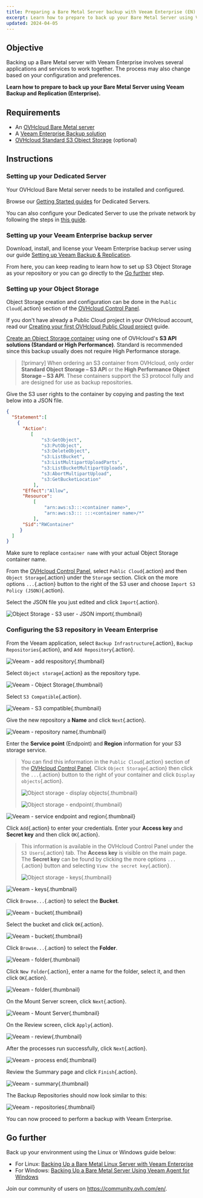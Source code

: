 ```yaml
---
title: Preparing a Bare Metal Server backup with Veeam Enterprise (EN)
excerpt: Learn how to prepare to back up your Bare Metal Server using Veeam Backup and Replication (Enterprise)
updated: 2024-04-05
---
```


## Objective

Backing up a Bare Metal server with Veeam Enterprise involves several applications and services to work together. The process may also change based on your configuration and preferences.

**Learn how to prepare to back up your Bare Metal Server using Veeam Backup and Replication (Enterprise).**

## Requirements

- An [OVHcloud Bare Metal server](https://www.ovhcloud.com/de/bare-metal/)
- A [Veeam Enterprise Backup solution](https://www.ovhcloud.com/de/storage-solutions/veeam-enterprise/)
- [OVHcloud Standard S3 Object Storage](https://www.ovhcloud.com/de/public-cloud/object-storage/) (optional)

## Instructions

### Setting up your Dedicated Server

Your OVHcloud Bare Metal server needs to be installed and configured.

Browse our [Getting Started guides](/products/bare-metal-cloud-dedicated-servers-getting-started) for Dedicated Servers.

You can also configure your Dedicated Server to use the private network by following the steps in [this guide](/pages/bare_metal_cloud/dedicated_servers/vrack_configuring_on_dedicated_server).

### Setting up your Veeam Enterprise backup server

Download, install, and license your Veeam Enterprise backup server using our guide [Setting up Veeam Backup & Replication](/pages/storage_and_backup/backup_and_disaster_recovery_solutions/veeam/veeam_veeam_backup_replication).

From here, you can keep reading to learn how to set up S3 Object Storage as your repository or you can go directly to the [Go further](#gofurther) step.

### Setting up your Object Storage

Object Storage creation and configuration can be done in the `Public Cloud`{.action} section of the [OVHcloud Control Panel](https://www.ovh.com/auth/?action=gotomanager&from=https://www.ovh.de/&ovhSubsidiary=de).

If you don't have already a Public Cloud project in your OVHcloud account, read our [Creating your first OVHcloud Public Cloud project](/pages/public_cloud/compute/create_a_public_cloud_project) guide.

[Create an Object Storage container](/pages/storage_and_backup/object_storage/s3_create_bucket) using one of OVHcloud's **S3 API solutions (Standard or High Performance)**. Standard is recommended since this backup usually does not require High Performance storage.

> [!primary]
> When ordering an S3 container from OVHcloud, only order **Standard Object Storage – S3 API** or the **High Performance Object Storage – S3 API**. These containers support the S3 protocol fully and are designed for use as backup repositories.

Give the S3 user rights to the container by copying and pasting the text below into a JSON file.

```json
{
  "Statement":[
    {
      "Action":
         [
             "s3:GetObject",
             "s3:PutObject",
             "s3:DeleteObject",
             "s3:ListBucket",
             "s3:ListMultipartUploadParts",
             "s3:ListBucketMultipartUploads",
             "s3:AbortMultipartUpload",
             "s3:GetBucketLocation"
          ],
      "Effect":"Allow",
      "Resource":
          [
              "arn:aws:s3:::<container name>",
              "arn:aws:s3::: :::<container name>/*"
          ],
      "Sid":"RWContainer"
     }
  ]
}
```

Make sure to replace `container name` with your actual Object Storage container name.

From the [OVHcloud Control Panel](https://www.ovh.com/auth/?action=gotomanager&from=https://www.ovh.de/&ovhSubsidiary=de), select `Public Cloud`{.action} and then `Object Storage`{.action} under the `Storage` section. Click on the more options `...`{.action} button to the right of the S3 user and choose `Import S3 Policy (JSON)`{.action}.

Select the JSON file you just edited and click `Import`{.action}.

![Object Storage - S3 user - JSON import](images/backup-preparation-01.png){.thumbnail}

### Configuring the S3 repository in Veeam Enterprise

From the Veeam application, select `Backup Infrastructure`{.action}, `Backup Repositories`{.action}, and `Add Repository`{.action}.

![Veeam - add respository](images/backup-preparation-02.png){.thumbnail}

Select `Object storage`{.action} as the repository type.

![Veeam - Object Storage](images/backup-preparation-03.png){.thumbnail}

Select `S3 Compatible`{.action}.

![Veeam - S3 compatible](images/backup-preparation-04.png){.thumbnail}

Give the new repository a **Name** and click `Next`{.action}.

![Veeam - repository name](images/backup-preparation-05.png){.thumbnail}

Enter the **Service point** (Endpoint) and **Region** information for your S3 storage service.

> You can find this information in the `Public Cloud`{.action} section of the [OVHcloud Control Panel](https://www.ovh.com/auth/?action=gotomanager&from=https://www.ovh.de/&ovhSubsidiary=de).
> Click `Object Storage`{.action} then click the `...`{.action} button to the right of your container and click `Display objects`{.action}.
>
> ![Object storage - display objects](images/backup-preparation-06.png){.thumbnail}
>
> ![Object storage - endpoint](images/backup-preparation-07.png){.thumbnail}

![Veeam - service endpoint and region](images/backup-preparation-08.png){.thumbnail}

Click `Add`{.action} to enter your credentials. Enter your **Access key** and **Secret key** and then click `OK`{.action}.

> This information is available in the OVHcloud Control Panel under the `S3 Users`{.action} tab. The **Access key** is visible on the main page. 
> The **Secret key** can be found by clicking the more options `...`{.action} button and selecting `View the secret key`{.action}. 
>
> ![Object storage - keys](images/backup-preparation-09.png){.thumbnail}

![Veeam - keys](images/backup-preparation-10.png){.thumbnail}

Click `Browse...`{.action} to select the **Bucket**.

![Veeam - bucket](images/backup-preparation-11.png){.thumbnail}

Select the bucket and click `OK`{.action}.

![Veeam - bucket](images/backup-preparation-12.png){.thumbnail}

Click `Browse...`{.action} to select the **Folder**.

![Veeam - folder](images/backup-preparation-13.png){.thumbnail}

Click `New Folder`{.action}, enter a name for the folder, select it, and then click `OK`{.action}.

![Veeam - folder](images/backup-preparation-14.png){.thumbnail}

On the Mount Server screen, click `Next`{.action}.

![Veeam - Mount Server](images/backup-preparation-15.png){.thumbnail}

On the Review screen, click `Apply`{.action}.

![Veeam - review](images/backup-preparation-16.png){.thumbnail}

After the processes run successfully, click `Next`{.action}.

![Veeam - process end](images/backup-preparation-17.png){.thumbnail}

Review the Summary page and click `Finish`{.action}.

![Veeam - summary](images/backup-preparation-18.png){.thumbnail}

The Backup Repositories should now look similar to this:

![Veeam - repositories](images/backup-preparation-19.png){.thumbnail}

You can now proceed to perform a backup with Veeam Enterprise.

## Go further <a name="gofurther"></a>

Back up your environment using the Linux or Windows guide below:

- For Linux: [Backing Up a Bare Metal Linux Server with Veeam Enterprise](/pages/bare_metal_cloud/dedicated_servers/veeam-enterprise-server-backup-linux)
- For Windows: [Backing Up a Bare Metal Server Using Veeam Agent for Windows](/pages/bare_metal_cloud/dedicated_servers/veeam-enterprise-server-backup-windows-agent)

Join our community of users on <https://community.ovh.com/en/>.